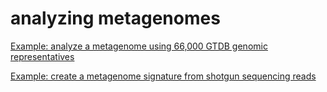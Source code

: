 # analyzing metagenomes



[Example: analyze a metagenome using 66,000 GTDB genomic representatives](14-analyze-a-metagenome-using-66000-GTDB-genomic-representatives.md)



[Example: create a metagenome signature from shotgun sequencing reads](12-create-a-metagenome-signature-from-shotgun-sequencing-reads.md)


